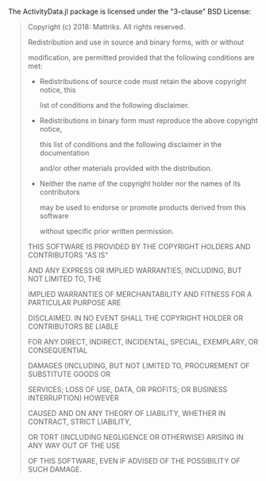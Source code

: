 The ActivityData.jl package is licensed under the "3-clause" BSD License:

> Copyright (c) 2018: Mattriks.
> All rights reserved.
>
>
>
> Redistribution and use in source and binary forms, with or without
>
> modification, are permitted provided that the following conditions are met:
>
>
>
> * Redistributions of source code must retain the above copyright notice, this
>
>   list of conditions and the following disclaimer.
>
>
>
> * Redistributions in binary form must reproduce the above copyright notice,
>
>   this list of conditions and the following disclaimer in the documentation
>
>   and/or other materials provided with the distribution.
>
>
>
> * Neither the name of the copyright holder nor the names of its contributors
>
>    may be used to endorse or promote products derived from this software
>
>    without specific prior written permission.
>
>
> THIS SOFTWARE IS PROVIDED BY THE COPYRIGHT HOLDERS AND CONTRIBUTORS "AS IS"
>
> AND ANY EXPRESS OR IMPLIED WARRANTIES, INCLUDING, BUT NOT LIMITED TO, THE
>
> IMPLIED WARRANTIES OF MERCHANTABILITY AND FITNESS FOR A PARTICULAR PURPOSE ARE
>
> DISCLAIMED. IN NO EVENT SHALL THE COPYRIGHT HOLDER OR CONTRIBUTORS BE LIABLE
>
> FOR ANY DIRECT, INDIRECT, INCIDENTAL, SPECIAL, EXEMPLARY, OR CONSEQUENTIAL
>
> DAMAGES (INCLUDING, BUT NOT LIMITED TO, PROCUREMENT OF SUBSTITUTE GOODS OR
>
> SERVICES; LOSS OF USE, DATA, OR PROFITS; OR BUSINESS INTERRUPTION) HOWEVER
>
> CAUSED AND ON ANY THEORY OF LIABILITY, WHETHER IN CONTRACT, STRICT LIABILITY,
>
> OR TORT (INCLUDING NEGLIGENCE OR OTHERWISE) ARISING IN ANY WAY OUT OF THE USE
>
> OF THIS SOFTWARE, EVEN IF ADVISED OF THE POSSIBILITY OF SUCH DAMAGE.
>
>
